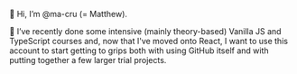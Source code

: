 👋 Hi, I’m @ma-cru (= Matthew).

🌱 I’ve recently done some intensive (mainly theory-based) Vanilla JS and TypeScript courses and, now that I've moved onto React, I want to use this account to start getting to grips both with using GitHub itself and with putting together a few larger trial projects. 

<!---
ma-cru/ma-cru is a ✨ special ✨ repository because its `README.md` (this file) appears on your GitHub profile.
You can click the Preview link to take a look at your changes.
--->
